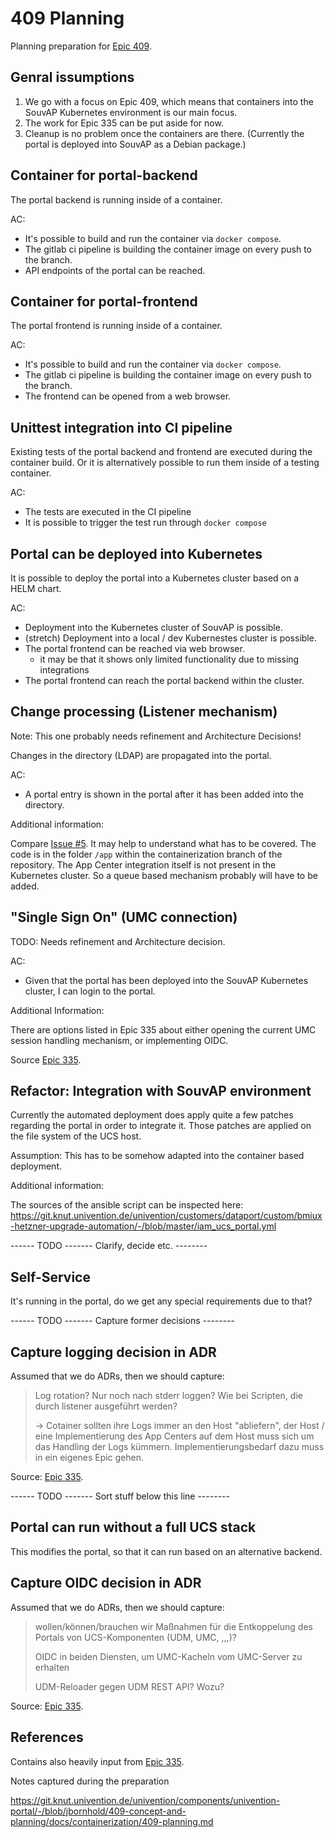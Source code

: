 
# 409 Planning

Planning preparation for
[Epic 409](https://git.knut.univention.de/groups/univention/-/epics/409).



## Genral issumptions

1. We go with a focus on Epic 409, which means that containers into the SouvAP Kubernetes environment is our main focus.
2. The work for Epic 335 can be put aside for now.
3. Cleanup is no problem once the containers are there.
   (Currently the portal is deployed into SouvAP as a Debian package.)




## Container for portal-backend

The portal backend is running inside of a container.

AC:

- It's possible to build and run the container via `docker compose`.
- The gitlab ci pipeline is building the container image on every push to the branch.
- API endpoints of the portal can be reached.




## Container for portal-frontend

The portal frontend is running inside of a container.

AC:

- It's possible to build and run the container via `docker compose`.
- The gitlab ci pipeline is building the container image on every push to the branch.
- The frontend can be opened from a web browser.




## Unittest integration into CI pipeline

Existing tests of the portal backend and frontend are executed during the container build. Or it is alternatively possible to run them inside of a testing container.

AC:

- The tests are executed in the CI pipeline
- It is possible to trigger the test run through `docker compose`




## Portal can be deployed into Kubernetes

It is possible to deploy the portal into a Kubernetes cluster based on a HELM chart.

AC:

- Deployment into the Kubernetes cluster of SouvAP is possible.
- (stretch) Deployment into a local / dev Kubernestes cluster is possible.
- The portal frontend can be reached via web browser.
  - it may be that it shows only limited functionality due to missing integrations
- The portal frontend can reach the portal backend within the cluster.




## Change processing (Listener mechanism)

Note: This one probably needs refinement and Architecture Decisions!

Changes in the directory (LDAP) are propagated into the portal.

AC:

- A portal entry is shown in the portal after it has been added into the directory.


Additional information:

Compare
[Issue #5](https://git.knut.univention.de/univention/components/univention-portal/-/issues/5). It may help to understand what has to be covered. The code is in the folder `/app` within the containerization branch of the repository. The App Center integration itself is not present in the Kubernetes cluster. So a queue based mechanism probably will have to be added.



## "Single Sign On" (UMC connection)

TODO: Needs refinement and Architecture decision.

AC:

- Given that the portal has been deployed into the SouvAP Kubernetes cluster, I can login to the portal.

Additional Information:

There are options listed in Epic 335 about either opening the current UMC session handling mechanism, or implementing OIDC.

Source
[Epic 335](https://git.knut.univention.de/groups/univention/-/epics/335).




## Refactor: Integration with SouvAP environment

Currently the automated deployment does apply quite a few patches regarding the
portal in order to integrate it. Those patches are applied on the file system of the UCS host.

Assumption: This has to be somehow adapted into the container based deployment.

Additional information:

The sources of the ansible script can be inspected here:
<https://git.knut.univention.de/univention/customers/dataport/custom/bmiux-hetzner-upgrade-automation/-/blob/master/iam_ucs_portal.yml>



------ TODO ------- Clarify, decide etc. --------


## Self-Service

It's running in the portal, do we get any special requirements due to that?





------ TODO ------- Capture former decisions --------





## Capture logging decision in ADR

Assumed that we do ADRs, then we should capture:

> Log rotation? Nur noch nach stderr loggen? Wie bei Scripten, die durch listener
> ausgeführt werden?
>
> -> Cotainer sollten ihre Logs immer an den Host "abliefern", der Host / eine
> Implementierung des App Centers auf dem Host muss sich um das Handling der Logs
> kümmern. Implementierungsbedarf dazu muss in ein eigenes Epic gehen.

Source:
[Epic 335](https://git.knut.univention.de/groups/univention/-/epics/335).










------ TODO ------- Sort stuff below this line --------





## Portal can run without a full UCS stack

This modifies the portal, so that it can run based on an alternative backend.





## Capture OIDC decision in ADR

Assumed that we do ADRs, then we should capture:

> wollen/können/brauchen wir Maßnahmen für die Entkoppelung des Portals von
> UCS-Komponenten (UDM, UMC, ,,,)?
>
> OIDC in beiden Diensten, um UMC-Kacheln vom UMC-Server zu erhalten
>
> UDM-Reloader gegen UDM REST API? Wozu?

Source:
[Epic 335](https://git.knut.univention.de/groups/univention/-/epics/335).






## References


Contains also heavily input from
[Epic 335](https://git.knut.univention.de/groups/univention/-/epics/335).

Notes captured during the preparation

https://git.knut.univention.de/univention/components/univention-portal/-/blob/jbornhold/409-concept-and-planning/docs/containerization/409-planning.md
